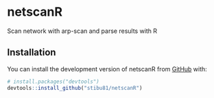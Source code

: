 
<!-- README.md is generated from README.Rmd. Please edit that file -->

# netscanR

<!-- badges: start -->
<!-- badges: end -->

Scan network with arp-scan and parse results with R

## Installation

You can install the development version of netscanR from
[GitHub](https://github.com/) with:

``` r
# install.packages("devtools")
devtools::install_github("stibu81/netscanR")
```
